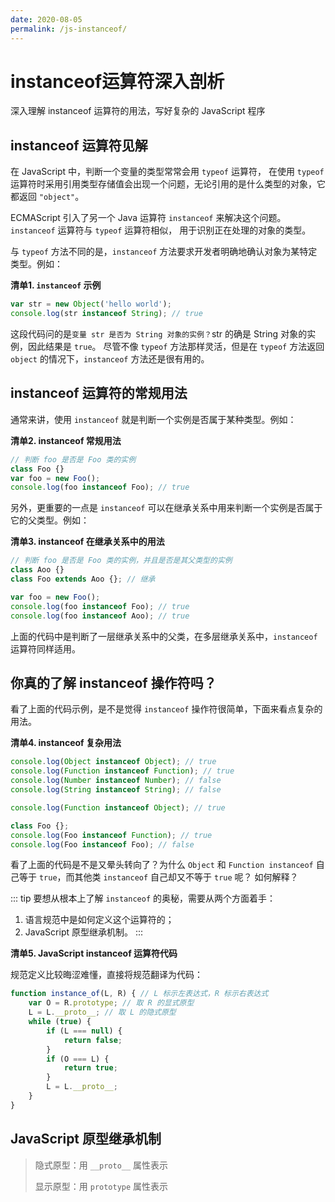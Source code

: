 ```yaml
---
date: 2020-08-05
permalink: /js-instanceof/
---
```


# instanceof运算符深入剖析
深入理解 instanceof 运算符的用法，写好复杂的 JavaScript 程序

## instanceof 运算符见解
在 JavaScript 中，判断一个变量的类型常常会用 `typeof` 运算符，
在使用 `typeof` 运算符时采用引用类型存储值会出现一个问题，无论引用的是什么类型的对象，它都返回 `"object"`。

ECMAScript 引入了另一个 Java 运算符 `instanceof` 来解决这个问题。`instanceof` 运算符与 `typeof` 运算符相似，
用于识别正在处理的对象的类型。

与 `typeof` 方法不同的是，`instanceof` 方法要求开发者明确地确认对象为某特定类型。例如：

**清单1. `instanceof` 示例**
```js
var str = new Object('hello world');
console.log(str instanceof String); // true
```
这段代码问的是`变量 str 是否为 String 对象的实例？`str 的确是 String 对象的实例，因此结果是 `true`。
尽管不像 `typeof` 方法那样灵活，但是在 `typeof` 方法返回 `object` 的情况下，`instanceof` 方法还是很有用的。

## instanceof 运算符的常规用法
通常来讲，使用 `instanceof` 就是判断一个实例是否属于某种类型。例如：

**清单2. instanceof 常规用法**
```js
// 判断 foo 是否是 Foo 类的实例
class Foo {}
var foo = new Foo();
console.log(foo instanceof Foo); // true
```

另外，更重要的一点是 `instanceof` 可以在继承关系中用来判断一个实例是否属于它的父类型。例如：

**清单3. instanceof 在继承关系中的用法**
```js
// 判断 foo 是否是 Foo 类的实例，并且是否是其父类型的实例
class Aoo {}
class Foo extends Aoo {}; // 继承

var foo = new Foo();
console.log(foo instanceof Foo); // true
console.log(foo instanceof Aoo); // true
```
上面的代码中是判断了一层继承关系中的父类，在多层继承关系中，`instanceof` 运算符同样适用。

## 你真的了解 instanceof 操作符吗？
看了上面的代码示例，是不是觉得 `instanceof` 操作符很简单，下面来看点复杂的用法。

**清单4. instanceof 复杂用法**
```js
console.log(Object instanceof Object); // true
console.log(Function instanceof Function); // true
console.log(Number instanceof Number); // false
console.log(String instanceof String); // false

console.log(Function instanceof Object); // true

class Foo {};
console.log(Foo instanceof Function); // true
console.log(Foo instanceof Foo); // false
```
看了上面的代码是不是又晕头转向了？为什么 `Object` 和 `Function instanceof` 自己等于 `true`，而其他类 `instanceof` 自己却又不等于 `true` 呢？ 如何解释？

::: tip 要想从根本上了解 `instanceof` 的奥秘，需要从两个方面着手：
1. 语言规范中是如何定义这个运算符的；
2. JavaScript 原型继承机制。
:::

**清单5. JavaScript instanceof 运算符代码**

规范定义比较晦涩难懂，直接将规范翻译为代码：
```js
function instance_of(L, R) { // L 标示左表达式，R 标示右表达式
    var O = R.prototype; // 取 R 的显式原型
    L = L.__proto__; // 取 L 的隐式原型
    while (true) {
        if (L === null) {
            return false;
        }
        if (O === L) {
            return true;
        }
        L = L.__proto__;
    }
}
```

## JavaScript 原型继承机制
> 隐式原型：用 `__proto__` 属性表示
>
> 显示原型：用 `prototype` 属性表示

<img :src="$withBase('/img/js/proto.jpg')">
